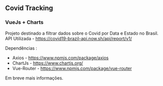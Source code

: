 ## Covid Tracking
###  VueJs + Charts

Projeto destinado a filtrar dados sobre o Covid por Data e Estado no Brasil.
API Utilizada - https://covid19-brazil-api.now.sh/api/report/v1/

Dependências : 
- Axios - https://www.npmjs.com/package/axios
- ChartJs - https://www.chartjs.org/
- Vue-Router - https://www.npmjs.com/package/vue-router

Em breve mais informações. 
